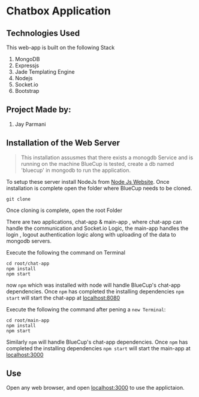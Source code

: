 # Chatbox Application

## Technologies Used
This web-app is built on the following Stack
1. MongoDB
2. Expressjs
3. Jade Templating Engine
4. Nodejs
5. Socket.io
6. Bootstrap

## Project Made by:

1. Jay Parmani

## Installation of the Web Server

>This installation assusmes that there exists a monogdb Service and is running on the machine BlueCup is tested, create a db named 'bluecup' in mongodb to run the application.

To setup these server install NodeJs from [Node Js Website](https://nodejs.org/).
Once installation is complete open the folder where BlueCup needs to be cloned.

```
git clone 
```
Once cloning is complete, open the root Folder

There are two applications, chat-app & main-app , where chat-app can handle the communication and Socket.io Logic, the  main-app handles the login , logout authentication logic along with uploading of the data to mongodb servers.

Execute the following the command on Terminal
```
cd root/chat-app 
npm install
npm start
```
now `npm` which was installed with node will handle BlueCup's chat-app dependencies.
Once `npm` has completed the installing dependencies
`npm start` will start the chat-app at [localhost:8080](localhost:8080)

Execute the following the command after pening a `new Terminal`:
```
cd root/main-app
npm install
npm start
```
Similarly `npm` will handle BlueCup's chat-app dependencies.
Once `npm` has completed the installing dependencies
`npm start` will start the main-app at [localhost:3000](localhost:3000)

## Use
Open any web browser, and open [localhost:3000](localhost:3000) to use the applictaion.




